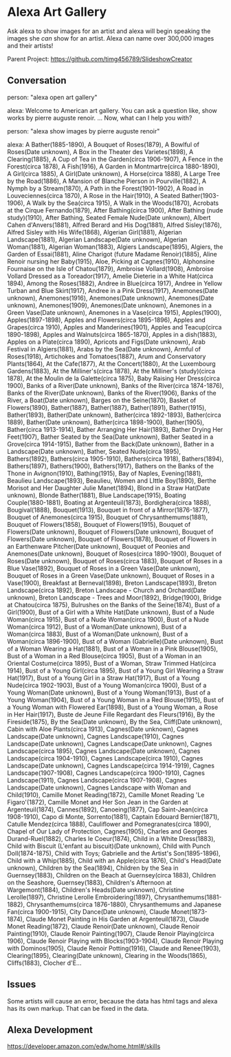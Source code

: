 # Alexa Art Gallery

Ask alexa to show images for an artist and alexa will begin speaking the images she *can* show for an artist. Alexa can name over 300,000 images and their artists!

Parent Project: https://github.com/timg456789/SlideshowCreator

## Conversation

person: "alexa open art gallery"

alexa: Welcome to American art gallery. You can ask a question like, show works by pierre auguste renoir. ... Now, what can I help you with?

person: "alexa show images by pierre auguste renoir"

alexa: A Bather(1885-1890), A Bouquet of Roses(1879), A Bowlful of Roses(Date unknown), A Box in the Theater des Varietes(1898), A Clearing(1885), A Cup of Tea in the Garden(circa 1906-1907), A Fence in the Forest(circa 1878), A Fish(1916), A Garden in Montmartre(circa 1880-1890), A Girl(circa 1885), A Girl(Date unknown), A Horse(circa 1888), A Large Tree by the Road(1886), A Mansion of Blanche Pierson in Pourville(1882), A Nymph by a Stream(1870), A Path in the Forest(1901-1902), A Road in Louveciennes(circa 1870), A Rose in the Hair(1910), A Seated Bather(1903-1906), A Walk by the Sea(circa 1915), A Walk in the Woods(1870), Acrobats at the Cirque Fernando(1879), After Bathing(circa 1900), After Bathing (nude study)(1910), After Bathing, Seated Female Nude(Date unknown), Albert Cahen d'Anvers(1881), Alfred Berard and His Dog(1881), Alfred Sisley(1876), Alfred Sisley with His Wife(1868), Algerian Girl(1881), Algerian Landscape(1881), Algerian Landscape(Date unknown), Algerian Woman(1881), Algerian Woman(1883), Algiers Landscape(1895), Algiers, the Garden of Essai(1881), Aline Charigot (future Madame Renoir)(1885), Aline Renoir nursing her Baby(1915), Aloe, Picking at Cagnes(1910), Alphonsine Fournaise on the Isle of Chatou(1879), Ambroise Vollard(1908), Ambroise Vollard Dressed as a Toreador(1917), Amelie Dieterie in a White Hat(circa 1894), Among the Roses(1882), Andree in Blue(circa 1917), Andree in Yellow Turban and Blue Skirt(1917), Andree in a Pink Dress(1917), Anemones(Date unknown), Anemones(1916), Anemones(Date unknown), Anemones(Date unknown), Anemones(1909), Anemones(Date unknown), Anemones in a Green Vase(Date unknown), Anemones in a Vase(circa 1915), Apples(1900), Apples(1897-1898), Apples and Flowers(circa 1895-1896), Apples and Grapes(circa 1910), Apples and Manderines(1901), Apples and Teacup(circa 1890-1898), Apples and Walnuts(circa 1865-1870), Apples in a dish(1883), Apples on a Plate(circa 1890), Apricots and Figs(Date unknown), Arab Festival in Algiers(1881), Arabs by the Sea(Date unknown), Armful of Roses(1918), Artichokes and Tomatoes(1887), Arum and Conservatory Plants(1864), At the Cafe(1877), At the Concert(1880), At the Luxembourg Gardens(1883), At the Milliner's(circa 1878), At the Milliner's (study)(circa 1878), At the Moulin de la Galette(circa 1875), Baby Raising Her Dress(circa 1900), Banks of a River(Date unknown), Banks of the River(circa 1874-1876), Banks of the River(Date unknown), Banks of the River(1906), Banks of the River, a Boat(Date unknown), Barges on the Seine(1870), Basket of Flowers(1890), Bather(1887), Bather(1887), Bather(1891), Bather(1915), Bather(1893), Bather(Date unknown), Bather(circa 1892-1893), Bather(circa 1889), Bather(Date unknown), Bather(circa 1898-1900), Bather(1905), Bather(circa 1913-1914), Bather Arranging Her Hair(1893), Bather Drying Her Feet(1907), Bather Seated by the Sea(Date unknown), Bather Seated in a Grove(circa 1914-1915), Bather from the Back(Date unknown), Bather in a Landscape(Date unknown), Bather, Seated Nude(circa 1895), Bathers(1892), Bathers(circa 1905-1910), Bathers(circa 1918), Bathers(1894), Bathers(1897), Bathers(1900), Bathers(1917), Bathers on the Banks of the Thone in Avignon(1910), Bathing(1915), Bay of Naples, Evening(1881), Beaulieu Landscape(1893), Beaulieu, Women and LIttle Boy(1890), Berthe Morisot and Her Daughter Julie Manet(1894), Blond in a Straw Hat(Date unknown), Blonde Bather(1881), Blue Landscape(1915), Boating Couple(1880-1881), Boating at Argenteuil(1873), Bordighera(circa 1888), Bougival(1888), Bouquet(1913), Bouquet in front of a Mirror(1876-1877), Bouquet of Anemones(circa 1915), Bouquet of Chrysanthemums(1881), Bouquet of Flowers(1858), Bouquet of Flowers(1915), Bouquet of Flowers(Date unknown), Bouquet of Flowers(Date unknown), Bouquet of Flowers(Date unknown), Bouquet of Flowers(1878), Bouquet of Flowers in an Earthenware Pitcher(Date unknown), Bouquet of Peonies and Anemones(Date unknown), Bouquet of Roses(circa 1890-1900), Bouquet of Roses(Date unknown), Bouquet of Roses(circa 1883), Bouquet of Roses in a Blue Vase(1892), Bouquet of Roses in a Green Vase(Date unknown), Bouquet of Roses in a Green Vase(Date unknown), Bouquet of Roses in a Vase(1900), Breakfast at Berneval(1898), Breton Landscape(1893), Breton Landscape(circa 1892), Breton Landscape - Church and Orchard(Date unknown), Breton Landscape - Trees and Moor(1892), Bridge(1900), Bridge at Chatou(circa 1875), Bulrushes on the Banks of the Seine(1874), Bust of a Girl(1900), Bust of a Girl with a White Hat(Date unknown), Bust of a Nude Woman(circa 1915), Bust of a Nude Woman(circa 1900), Bust of a Nude Woman(circa 1912), Bust of a Woman(Date unknown), Bust of a Woman(circa 1883), Bust of a Woman(Date unknown), Bust of a Woman(circa 1896-1900), Bust of a Woman (Gabrielle)(Date unknown), Bust of a Woman Wearing a Hat(1881), Bust of a Woman in a Pink Blouse(1905), Bust of a Woman in a Red Blouse(circa 1905), Bust of a Woman in an Oriental Costume(circa 1895), Bust of a Woman, Straw Trimmed Hat(circa 1914), Bust of a Young Girl(circa 1895), Bust of a Young Girl Wearing a Straw Hat(1917), Bust of a Young Girl in a Straw Hat(1917), Bust of a Young Nude(circa 1902-1903), Bust of a Young Woman(circa 1900), Bust of a Young Woman(Date unknown), Bust of a Young Woman(1913), Bust of a Young Woman(1904), Bust of a Young Woman in a Red Blouse(1915), Bust of a Young Woman with Flowered Ear(1898), Bust of a Young Woman, a Rose in Her Hair(1917), Buste de Jeune Fille Regardant des Fleurs(1916), By the Fireside(1875), By the Sea(Date unknown), By the Sea, Cliff(Date unknown), Cabin with Aloe Plants(circa 1913), Cagnes(Date unknown), Cagnes Landscape(Date unknown), Cagnes Landscape(1910), Cagnes Landscape(Date unknown), Cagnes Landscape(Date unknown), Cagnes Landscape(circa 1895), Cagnes Landscape(Date unknown), Cagnes Landscape(circa 1904-1910), Cagnes Landscape(circa 1910), Cagnes Landscape(Date unknown), Cagnes Landscape(circa 1914-1919), Cagnes Landscape(1907-1908), Cagnes Landscape(circa 1900-1910), Cagnes Landscape(1911), Cagnes Landscape(circa 1907-1908), Cagnes Landscape(Date unknown), Cagnes Landscape with Woman and Child(1910), Camille Monet Reading(1872), Camille Monet Reading 'Le Figaro'(1872), Camille Monet and Her Son Jean in the Garden at Argenteuil(1874), Cannes(1892), Canoeing(1877), Cap Saint-Jean(circa 1908-1910), Capo di Monte, Sorrento(1881), Captain Edouard Bernier(1871), Catulle Mendez(circa 1888), Cauliflower and Pomegranates(circa 1890), Chapel of Our Lady of Protection, Cagnes(1905), Charles and Georges Durand-Ruel(1882), Charles le Coeur(1874), Child in a White Dress(1883), Child with Biscuit (L'enfant au biscuit)(Date unknown), Child with Punch Doll(1874-1875), Child with Toys; Gabrielle and the Artist's Son(1895-1896), Child with a Whip(1885), Child with an Apple(circa 1876), Child's Head(Date unknown), Children by the Sea(1894), Children by the Sea in Guernsey(1883), Children on the Beach at Guernsey(circa 1883), Children on the Seashore, Guernsey(1883), Children's Afternoon at Wargemont(1884), Children's Heads(Date unknown), Christine Lerolle(1897), Christine Lerolle Embroidering(1897), Chrysanthemums(1881-1882), Chrysanthemums(circa 1876-1880), Chrysanthemums and Japanese Fan(circa 1900-1915), City Dance(Date unknown), Claude Monet(1873-1874), Claude Monet Painting in His Garden at Argenteuil(1873), Claude Monet Reading(1872), Claude Renoir(Date unknown), Claude Renoir Painting(1910), Claude Renoir Painting(1907), Claude Renoir Playing(circa 1906), Claude Renoir Playing with Blocks(1903-1904), Claude Renoir Playing with Dominos(1905), Claude Renoir Potting(1916), Claude and Renee(1903), Clearing(1895), Clearing(Date unknown), Clearing in the Woods(1865), Cliffs(1883), Clocher d'E...

## Issues

Some artists will cause an error, because the data has html tags and alexa has its own markup. That can be fixed in the data.

## Alexa Development

https://developer.amazon.com/edw/home.html#/skills